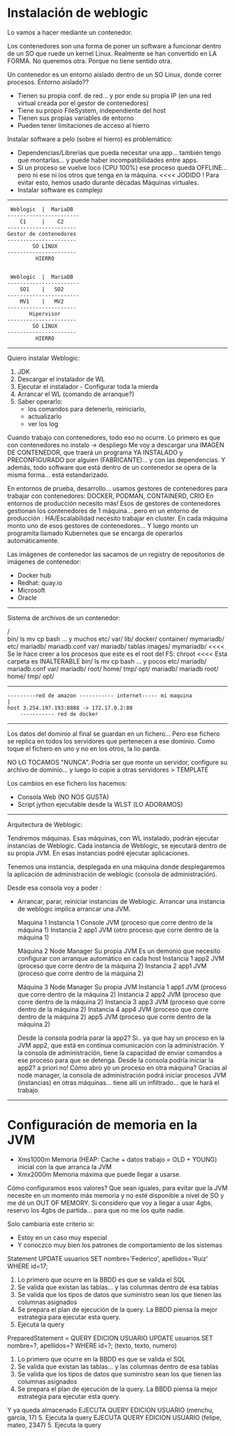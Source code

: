 # Instalación de weblogic

Lo vamos a hacer mediante un contenedor.

Los contenedores son una forma de poner un software a funcionar dentro de un SO que ruede un kernel Linux.
Realmente se han convertido en LA FORMA. No queremos otra.
Porque no tiene sentido otra.

Un contenedor es un entorno aislado dentro de un SO Linux, donde correr procesos.
Entorno aislado??
- Tienen su propia conf. de red... y por ende su propia IP (en una red virtual creada por el gestor de contenedores)
- Tiene su propio FileSystem, independiente del host
- Tienen sus propias variables de entorno
- Pueden tener limitaciones de acceso al hierro

Instalar software a pelo (sobre el hierro) es problemático:
- Dependencias/Librerías que pueda necesitar una app... también tengo que montarlas... y puede haber incompatibilidades entre apps.
- Si un proceso se vuelve loco (CPU 100%) ese proceso queda OFFLINE... pero ni ese ni los otros que tenga en la máquina. <<<< JODIDO !
  Para evitar esto, hemos usado durante décadas Máquinas virtuales.
- Instalar software es complejo

---

     Weblogic  |  MariaDB
    -----------------------
        C1     |    C2    
    ----------------------
    Gestor de contenedores
    ----------------------
            SO LINUX
    ----------------------
             HIERRO
             
             
     Weblogic  |  MariaDB
    -----------------------
        SO1    |   SO2    
    -----------------------
        MV1    |   MV2    
    ----------------------
           Hipervisor
    ----------------------
            SO LINUX
    ----------------------
             HIERRO             

---  

Quiero instalar Weblogic:
1. JDK
2. Descargar el instalador de WL
3. Ejecutar el instalador
        - Configurar toda la mierda  
4. Arrancar el WL (comando de arranque?)
5. Saber operarlo:
    - los comandos para detenerlo, reiniciarlo, 
    - actualizarlo
    - ver los log

Cuando trabajo con contenedores, todo eso no ocurre.
Lo primero es que con contenedores no instalo -> despliego
Me voy a descargar una IMAGEN DE CONTENEDOR, que traerá un programa YA INSTALADO y PRECONFIGURADO por alguien (FABRICANTE)... y con las dependencias.
Y además, todo software que está dentro de un contenedor se opera de la misma forma... está estandarizado.

En entornos de prueba, desarrollo... usamos gestores de contenedores para trabajar con contenedores: DOCKER, PODMAN, CONTAINERD, CRIO
En entornos de producción necesito más!
Esos de gestores de contenedores gestionan los contenedores de 1 máquina... pero en un entorno de producción : HA/Escalabilidad necesito trabajar en cluster.
En cada máquina monto uno de esos gestores de contenedores... Y luego monto un programita llamado Kubernetes que se encarga de operarlos automáticamente.

Las imágenes de contenedor las sacamos de un registry de repositorios de imágenes de contenedor:
- Docker hub
- Redhat: quay.io
- Microsoft
- Oracle

---

Sistema de archivos de un contenedor:

/   
    bin/
        ls
        mv
        cp
        bash
        ... y muchos
    etc/
    var/
        lib/
            docker/
                    container/
                                mymariadb/
                                        etc/
                                            mariadb/
                                                    mariadb.conf
                                        var/
                                            mariadb/
                                                tablas
                    images/
                                mymariadb/              <<<< Se le hace creer a los procesos que este es el root del FS: chroot
                                                    <<<< Esta carpeta es INALTERABLE
                                        bin/
                                            ls
                                            mv
                                            cp
                                            bash
                                            ... y pocos
                                        etc/
                                            mariadb/
                                                    mariadb.conf
                                        var/
                                            mariadb/
                                        root/
                                        home/
                                        tmp/
                                        opt/
                                            mariadb/
                                                mariadb
    root/
    home/
    tmp/
    opt/
    
-----


    ---------red de amazon ----------- internet----- mi maquina
    |
    host 3.254.197.193:8888 -> 172.17.0.2:80
        ----------- red de docker
        
---
Los datos del dominio al final se guardan en un fichero...
Pero ese fichero se replica en todos los servidores que pertenecen a ese dominio.
Como toque el fichero en uno y no en los otros, la lio parda.

NO LO TOCAMOS "NUNCA".
Podría ser que monte un servidor, configure su archivo de dominio... y luego lo copie a otras servidores > TEMPLATE 

Los cambios en ese fichero los hacemos:
- Consola Web (NO NOS GUSTA)
- Script jython ejecutable desde la WLST (LO ADORAMOS)
---
Arquitectura de Weblogic:

Tendremos máquinas. Esas máquinas, con WL instalado, podrán ejecutar instancias de Weblogic.
Cada instancia de Weblogic, se ejecutará dentro de su propia JVM.
En esas instancias podré ejecutar aplicaciones.

Tenemos una instancia, desplegada en una máquina donde desplegaremos la aplicación de administración de weblogic (consola de administración).

Desde esa consola voy a poder :
- Arrancar, parar, reiniciar instancias de Weblogic.
  Arrancar una instancia de weblogic implica arrancar una JVM.

  Maquina 1
    Instancia 1
        Console         JVM (proceso que corre dentro de la máquina 1)
    Instancia 2
        app1            JVM (otro proceso que corre dentro de la máquina 1)

  Máquina 2
    Node Manager        Su propia JVM
                        Es un demonio que necesito configurar con arranque automático en cada host
    Instancia 1
        app2            JVM (proceso que corre dentro de la máquina 2)
    Instancia 2
        app1            JVM (proceso que corre dentro de la máquina 2)
    
  Máquina 3
    Node Manager        Su propia JVM
    Instancia 1
        app1            JVM (proceso que corre dentro de la máquina 2)
    Instancia 2
        app2            JVM (proceso que corre dentro de la máquina 2)
    Instancia 3
        app3            JVM (proceso que corre dentro de la máquina 2)
    Instancia 4
        app4            JVM (proceso que corre dentro de la máquina 2)
        app5            JVM (proceso que corre dentro de la máquina 2)
    
    Desde la consola podría parar la app2? Si.. ya que hay un proceso en la JVM app2, que está en continua comunicación con la administración. Y la consola de administración, tiene la capacidad de enviar comandos a ese proceso para que se detenga.
    Desde la consola podría iniciar la app2? a priori no!
    Cómo abro yo un proceso en otra máquina?
    Gracias al node manager, la consola de administración podrá iniciar procesos JVM (instancias) en otras máquinas... tiene allí un infiltrado... que le hará el trabajo.
---

# Configuración de memoria en la JVM

- Xms1000m      Memoria (HEAP: Cache + datos trabajo = OLD + YOUNG) inicial con la que arranca la JVM
- Xmx2000m      Memoria máxima que puede llegar a usarse.

Cómo configuramos esos valores? Que sean iguales, para evitar que la JVM necesite en un momento más memoria y no esté disponible a nivel de SO y me dé un OUT OF MEMORY.
Si considero que voy a llegar a usar 4gbs, reservo los 4gbs de partida... para que no me los quite nadie.

Solo cambiaría este criterio si:
- Estoy en un caso muy especial
- Y conoczco muy bien los patrones de comportamiento de los sistemas


Statement
UPDATE usuarios SET nombre='Federico', apellidos='Ruiz' WHERE id=17;
1. Lo primero que ocurre en la BBDD es que se valida el SQL
2. Se valida que existan las tablas... y las columnas dentro de esa tablas
3. Se valida que los tipos de datos que suministro sean los que tienen las columnas asignados
4. Se prepara el plan de ejecución de la query.
   La BBDD piensa la mejor estrategia para ejecutar esta query.
5. Ejecuta la query

PreparedStatement = QUERY EDICION USUARIO
UPDATE usuarios SET nombre=?, apellidos=? WHERE id=?; (texto, texto, numero)
1. Lo primero que ocurre en la BBDD es que se valida el SQL
2. Se valida que existan las tablas... y las columnas dentro de esa tablas
3. Se valida que los tipos de datos que suministro sean los que tienen las columnas asignados
4. Se prepara el plan de ejecución de la query.
   La BBDD piensa la mejor estrategia para ejecutar esta query.

Y ya queda almacenado
EJECUTA QUERY EDICION USUARIO (menchu, garcía, 17)
5. Ejecuta la query
EJECUTA QUERY EDICION USUARIO (felipe, mateo, 2347)
5. Ejecuta la query
